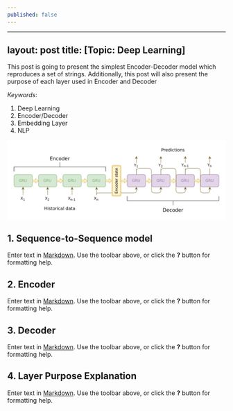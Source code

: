 ```yaml
---
published: false
---
```

---
layout: post
title: [Topic: Deep Learning]
---

This post is going to present the simplest Encoder-Decoder model which reproduces a set of strings. Additionally, this post will also present the purpose of each layer used in Encoder and Decoder

*Keywords*: 

1. Deep Learning
2. Encoder/Decoder
3. Embedding Layer
4. NLP

<p align="center">
<img src="/assets/2020-08-31-simple_encoder_decoder/seq2seq_model.png" alt="Simplest encoder-decoder architecture." width="600" >
</p>

<!--more-->

## 1. Sequence-to-Sequence model

Enter text in [Markdown](http://daringfireball.net/projects/markdown/). Use the toolbar above, or click the **?** button for formatting help.

## 2. Encoder

Enter text in [Markdown](http://daringfireball.net/projects/markdown/). Use the toolbar above, or click the **?** button for formatting help.

## 3. Decoder

Enter text in [Markdown](http://daringfireball.net/projects/markdown/). Use the toolbar above, or click the **?** button for formatting help.

## 4. Layer Purpose Explanation

Enter text in [Markdown](http://daringfireball.net/projects/markdown/). Use the toolbar above, or click the **?** button for formatting help.
